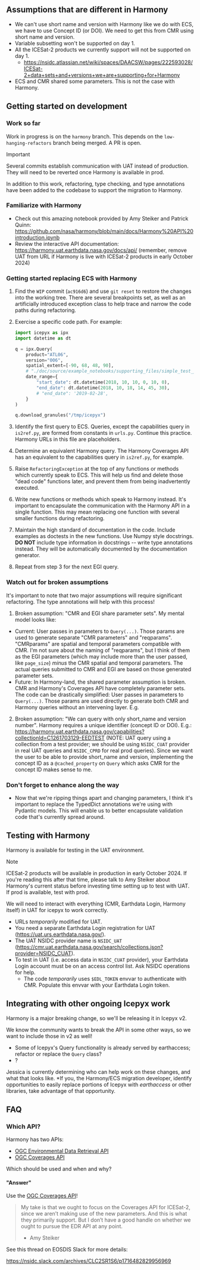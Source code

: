 ## Assumptions that are different in Harmony

* We can't use short name and version with Harmony like we do with ECS, we have to use
  Concept ID (or DOI). We need to get this from CMR using short name and version.
* Variable subsetting won't be supported on day 1.
* All the ICESat-2 products we currently support will not be supported on day 1.
    * <https://nsidc.atlassian.net/wiki/spaces/DAACSW/pages/222593028/ICESat-2+data+sets+and+versions+we+are+supporting+for+Harmony>
* ECS and CMR shared some parameters. This is not the case with Harmony.


## Getting started on development

### Work so far

Work in progress is on the `harmony` branch. This depends on the `low-hanging-refactors`
branch being merged. A PR is open.

> [!IMPORTANT]
> Several commits establish communication with UAT instead of production. They will need
> to be reverted once Harmony is available in prod.

In addition to this work, refactoring, type checking, and type annotations have been
added to the codebase to support the migration to Harmony.


### Familiarize with Harmony

* Check out this amazing notebook provided by Amy Steiker and Patrick Quinn:
  <https://github.com/nasa/harmony/blob/main/docs/Harmony%20API%20introduction.ipynb>
* Review the interactive API documentation:
  <https://harmony.uat.earthdata.nasa.gov/docs/api/> (remember, remove UAT from URL if
  Harmony is live with ICESat-2 products in early October 2024)


### Getting started replacing ECS with Harmony

1. Find the `WIP` commit (`ac916d6`) and use `git reset` to restore the changes into the
   working tree. There are several breakpoints set, as well as an artificially
   introduced exception class to help trace and narrow the code paths during
   refactoring.
2. Exercise a specific code path. For example:

    ```python
    import icepyx as ipx
    import datetime as dt

    q = ipx.Query(
        product="ATL06",
        version="006",
        spatial_extent=[-90, 68, 48, 90],
        # "./doc/source/example_notebooks/supporting_files/simple_test_poly.gpkg",
        date_range={
            "start_date": dt.datetime(2018, 10, 10, 0, 10, 0),
            "end_date": dt.datetime(2018, 10, 18, 14, 45, 30),
            # "end_date": '2019-02-28',
        }
    )

    q.download_granules("/tmp/icepyx")
    ```

3. Identify the first query to ECS. Queries, except the capabilities query in
   `is2ref.py`, are formed from constants in `urls.py`. Continue this practice. Harmony
   URLs in this file are placeholders.
4. Determine an equivalent Harmony query. The Harmony Coverages API has an equivalent to
   the capabilities query in `is2ref.py`, for example.
5. Raise `RefactoringException` at the top of any functions or methods which currently
   speak to ECS. This will help us find and delete those "dead code" functions later,
   and prevent them from being inadvertently executed.
6. Write new functions or methods which speak to Harmony instead. It's important to
   encapsulate the communication with the Harmony API in a single function. This may
   mean replacing one function with several smaller functions during refactoring.
7. Maintain the high standard of documentation in the code. Include examples as doctests
   in the new functions. Use Numpy style docstrings. **DO NOT** include type information
   in docstrings -- write type annotations instead. They will be automatically
   documented by the documentation generator.
8. Repeat from step 3 for the next EGI query.

### Watch out for broken assumptions

It's important to note that two major assumptions will require significant refactoring.
The type annotations will help with this process!

1. Broken assumption: "CMR and EGI share parameter sets". My mental model looks like:
  * Current: User passes in parameters to `Query(...)`. Those params are used to generate
    separate "CMR parameters" and "reqparams". "CMRparams" are spatial and temporal
    parameters compatible with CMR. I'm not sure about the naming of "reqparams", but I
    think of them as the EGI parameters (which may include more than the user passed, like
    `page_size`) _minus_ the CMR spatial and temporal parameters. The actual queries
    submitted to CMR and EGI are based on those generated parameter sets.
  * Future: In Harmony-land, the shared parameter assumption is broken. CMR and Harmony's
    Coverages API have completely parameter sets. The code can be drastically simplified:
    User passes in parameters to `Query(...)`. Those params are used directly to generate
    both CMR and Harmony queries without an intervening layer. E.g.
2. Broken assumption: "We can query with only short_name and version number". Harmony
   requires a unique identifier (concept ID or DOI). E.g.:
   <https://harmony.uat.earthdata.nasa.gov/capabilities?collectionId=C1261703129-EEDTEST>
   (NOTE: UAT query using a collection from a test provider; we should be using
   `NSIDC_CUAT` provider in real UAT queries and `NSIDC_CPRD` for real prod queries).
   Since we want the user to be able to provide short_name and version, implementing the
   concept ID as a `@cached_property` on `Query` which asks CMR for the concept ID makes
   sense to me.


### Don't forget to enhance along the way

* Now that we're ripping things apart and changing parameters, I think it's important to
  replace the TypedDict annotations we're using with Pydantic models. This will enable us
  to better encapsulate validation code that's currently spread around.


## Testing with Harmony

Harmony is available for testing in the UAT environment.

> [!NOTE]
> ICESat-2 products will be available in production in early October 2024. If you're
> reading this after that time, please talk to Amy Steiker about Harmony's current
> status before investing time setting up to test with UAT. If prod is available, test
> with prod.

We will need to interact with everything (CMR, Earthdata Login, Harmony itself) in UAT
for icepyx to work correctly.

* URLs *temporarily* modified for UAT.
* You need a separate Earthdata Login registration for UAT
  (<https://uat.urs.earthdata.nasa.gov/>).
* The UAT NSIDC provider name is `NSIDC_UAT`
  (<https://cmr.uat.earthdata.nasa.gov/search/collections.json?provider=NSIDC_CUAT>).
* To test in UAT (i.e. access data in `NSIDC_CUAT` provider), your Earthdata Login
  account must be on an access control list. Ask NSIDC operations for help.
    * The code *temporarily* uses `$EDL_TOKEN` envvar to authenticate with CMR. Populate
      this envvar with your Earthdata Login token.


## Integrating with other ongoing Icepyx work

Harmony is a major breaking change, so we'll be releasing it in Icepyx v2. 

We know the community wants to break the API in some other ways, so we want to include those in v2 as well!

* Some of Icepyx's Query functionality is already served by earthaccess; refactor or replace the `Query` class?
* ?

Jessica is currently determining who can help work on these changes, and what that looks like. *If you, the 
Harmony/ECS migration developer, identify opportunities to easily replace portions of Icepyx with _earthaccess_
or other libraries, take advantage of that opportunity.

## FAQ

### Which API?

Harmony has two APIs:

* [OGC Environmental Data Retrieval API](https://harmony.earthdata.nasa.gov/docs/edr-api)
* [OGC Coverages API](https://harmony.earthdata.nasa.gov/docs/api/)

Which should be used and when and why?


#### "Answer"

Use the [OGC Coverages API](https://harmony.earthdata.nasa.gov/docs/api/)!

> My take is that we ought to focus on the Coverages API for ICESat-2, since we aren’t
> making use of the new parameters. And this is what they primarily support. But I don’t
> have a good handle on whether we ought to pursue the EDR API at any point.
>
> - Amy Steiker

See this thread on EOSDIS Slack for more details:

<https://nsidc.slack.com/archives/CLC2SR1S6/p1716482829956969>
